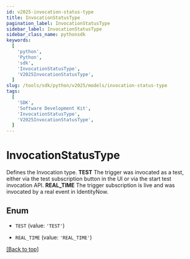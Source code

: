 ```yaml
---
id: v2025-invocation-status-type
title: InvocationStatusType
pagination_label: InvocationStatusType
sidebar_label: InvocationStatusType
sidebar_class_name: pythonsdk
keywords:
  [
    'python',
    'Python',
    'sdk',
    'InvocationStatusType',
    'V2025InvocationStatusType',
  ]
slug: /tools/sdk/python/v2025/models/invocation-status-type
tags:
  [
    'SDK',
    'Software Development Kit',
    'InvocationStatusType',
    'V2025InvocationStatusType',
  ]
---
```


# InvocationStatusType

Defines the Invocation type. **TEST** The trigger was invocated as a test, either via the test subscription button in the UI or via the start test invocation API. **REAL_TIME** The trigger subscription is live and was invocated by a real event in IdentityNow.

## Enum

- `TEST` (value: `'TEST'`)

- `REAL_TIME` (value: `'REAL_TIME'`)

[[Back to top]](#)
